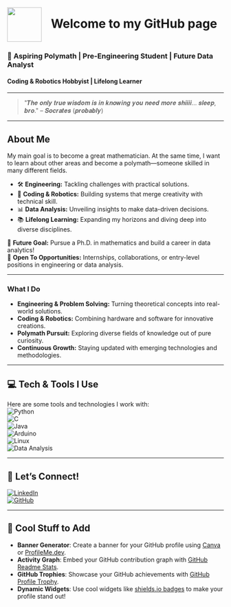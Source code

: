 # <img src="https://i.redd.it/lsp80gjd72u41.jpg" width="80" height="80" style="vertical-align: middle; margin-right: 15px;" /> Welcome to my GitHub page
### 🌟 **Aspiring Polymath | Pre-Engineering Student | Future Data Analyst**  
#### Coding & Robotics Hobbyist | Lifelong Learner  

---

> "𝑻𝒉𝒆 𝒐𝒏𝒍𝒚 𝒕𝒓𝒖𝒆 𝒘𝒊𝒔𝒅𝒐𝒎 𝒊𝒔 𝒊𝒏 𝒌𝒏𝒐𝒘𝒊𝒏𝒈 𝒚𝒐𝒖 𝒏𝒆𝒆𝒅 𝒎𝒐𝒓𝒆 𝒔𝒉𝒊𝒊𝒊𝒊… 𝒔𝒍𝒆𝒆𝒑, 𝒃𝒓𝒐." 
> – 𝑺𝒐𝒄𝒓𝒂𝒕𝒆𝒔 (𝒑𝒓𝒐𝒃𝒂𝒃𝒍𝒚)

---

## **About Me**  
My main goal is to become a great mathematician. At the same time, I want to learn about other areas and become a polymath—someone skilled in many different fields.
- 🛠️ **Engineering:** Tackling challenges with practical solutions.  
- 🤖 **Coding & Robotics:** Building systems that merge creativity with technical skill.  
- 📊 **Data Analysis:** Unveiling insights to make data-driven decisions.  
- 📚 **Lifelong Learning:** Expanding my horizons and diving deep into diverse disciplines.

🎯 **Future Goal:** Pursue a Ph.D. in mathematics and build a career in data analytics!  
💼 **Open To Opportunities:** Internships, collaborations, or entry-level positions in engineering or data analysis.  

---

### **What I Do**  
- **Engineering & Problem Solving:** Turning theoretical concepts into real-world solutions.  
- **Coding & Robotics:** Combining hardware and software for innovative creations.  
- **Polymath Pursuit:** Exploring diverse fields of knowledge out of pure curiosity.  
- **Continuous Growth:** Staying updated with emerging technologies and methodologies.  

---

## **💻 Tech & Tools I Use**  
Here are some tools and technologies I work with:  
![Python](https://img.shields.io/badge/-Python-3776AB?style=for-the-badge&logo=python&logoColor=white)  
![C](https://img.shields.io/badge/-C-A8B9CC?style=for-the-badge&logo=c&logoColor=white)  
![Java](https://img.shields.io/badge/-Java-007396?style=for-the-badge&logo=java&logoColor=white)  
![Arduino](https://img.shields.io/badge/-Arduino-00979D?style=for-the-badge&logo=arduino&logoColor=white)  
![Linux](https://img.shields.io/badge/-Linux-FCC624?style=for-the-badge&logo=linux&logoColor=black)  
![Data Analysis](https://img.shields.io/badge/-Data%20Analysis-3E65B3?style=for-the-badge&logo=data%20analytics&logoColor=white)  

---

## **🌌 Let’s Connect!**  
[![LinkedIn](https://img.shields.io/badge/-LinkedIn-0077B5?style=for-the-badge&logo=linkedin&logoColor=white)](https://www.linkedin.com/)  
[![GitHub](https://img.shields.io/badge/-GitHub-181717?style=for-the-badge&logo=github&logoColor=white)](https://github.com/)  

---

## **🎨 Cool Stuff to Add**  
- **Banner Generator**: Create a banner for your GitHub profile using [Canva](https://www.canva.com/) or [ProfileMe.dev](https://profileme.dev/).  
- **Activity Graph**: Embed your GitHub contribution graph with [GitHub Readme Stats](https://github.com/anuraghazra/github-readme-stats).  
- **GitHub Trophies**: Showcase your GitHub achievements with [GitHub Profile Trophy](https://github.com/ryo-ma/github-profile-trophy).  
- **Dynamic Widgets**: Use cool widgets like [shields.io badges](https://shields.io/) to make your profile stand out!  
